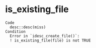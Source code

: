 # is_existing_file

    Code
      desc::desc(miss)
    Condition
      Error in `idesc_create_file()`:
      ! is_existing_file(file) is not TRUE

